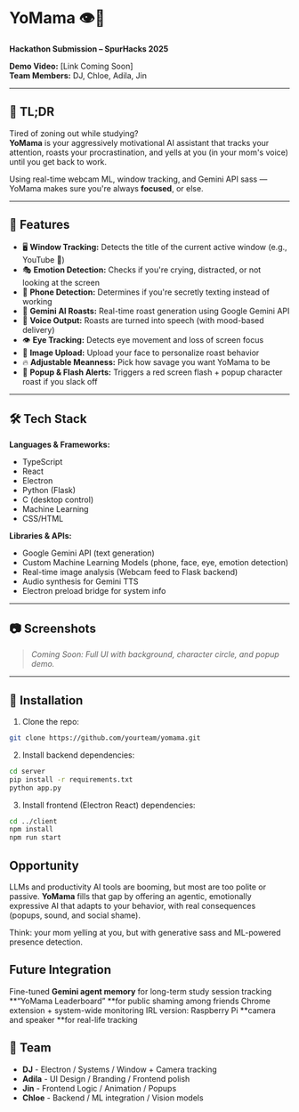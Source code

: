 # YoMama 👁️📣

**Hackathon Submission – SpurHacks 2025**

**Demo Video:** [Link Coming Soon]  
**Team Members:**  DJ, Chloe, Adila, Jin

---

## 🧠 TL;DR

Tired of zoning out while studying?  
**YoMama** is your aggressively motivational AI assistant that tracks your attention, roasts your procrastination, and yells at you (in your mom's voice) until you get back to work.

Using real-time webcam ML, window tracking, and Gemini API sass — YoMama makes sure you're always **focused**, or else.

---

## 🧪 Features

- 🖥️ **Window Tracking:** Detects the title of the current active window (e.g., YouTube 👀)
- 🎭 **Emotion Detection:** Checks if you're crying, distracted, or not looking at the screen
- 🤳 **Phone Detection:** Determines if you're secretly texting instead of working
- 🧠 **Gemini AI Roasts:** Real-time roast generation using Google Gemini API
- 🎤 **Voice Output:** Roasts are turned into speech (with mood-based delivery)
- 👁️ **Eye Tracking:** Detects eye movement and loss of screen focus
- 📸 **Image Upload:** Upload your face to personalize roast behavior
- 🔥 **Adjustable Meanness:** Pick how savage you want YoMama to be
- 🚨 **Popup & Flash Alerts:** Triggers a red screen flash + popup character roast if you slack off

---

## 🛠️ Tech Stack

**Languages & Frameworks:**
- TypeScript
- React
- Electron
- Python (Flask)
- C (desktop control)
- Machine Learning 
- CSS/HTML

**Libraries & APIs:**
- Google Gemini API (text generation)
- Custom Machine Learning Models (phone, face, eye, emotion detection)
- Real-time image analysis (Webcam feed to Flask backend)
- Audio synthesis for Gemini TTS
- Electron preload bridge for system info

---

## 📷 Screenshots

> _Coming Soon: Full UI with background, character circle, and popup demo._

---

## 🧪 Installation

1. Clone the repo:

```bash
git clone https://github.com/yourteam/yomama.git
```
2. Install backend dependencies:
```bash
cd server
pip install -r requirements.txt
python app.py
```
3. Install frontend (Electron React) dependencies:
```bash
cd ../client
npm install
npm run start
```
##  Opportunity

LLMs and productivity AI tools are booming, but most are too polite or passive.
**YoMama** fills that gap by offering an agentic, emotionally expressive AI that adapts to your behavior, with real consequences (popups, sound, and social shame).

Think: your mom yelling at you, but with generative sass and ML-powered presence detection.

## Future Integration
Fine-tuned **Gemini agent memory** for long-term study session tracking
**“YoMama Leaderboard” **for public shaming among friends
Chrome extension + system-wide monitoring
IRL version: Raspberry Pi **camera and speaker **for real-life tracking

## 🤝 Team
- **DJ** - Electron / Systems / Window + Camera tracking
- **Adila** - UI Design / Branding / Frontend polish
- **Jin** - Frontend Logic / Animation / Popups
- **Chloe** - Backend / ML integration / Vision models

